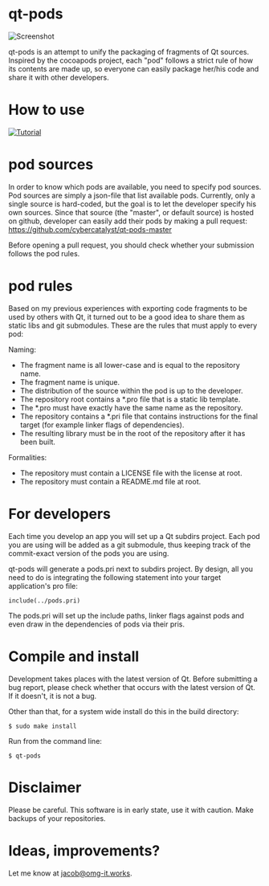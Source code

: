 # qt-pods

![Screenshot](https://github.com/cybercatalyst/qt-pods/blob/master/screenshot.png "Screenshot")

qt-pods is an attempt to unify the packaging of fragments of Qt sources.
Inspired by the cocoapods project, each "pod" follows a strict rule of how
its contents are made up, so everyone can easily package her/his code and share
it with other developers.

# How to use

[![Tutorial](http://img.youtube.com/vi/P-gA5g9ZP9I/0.jpg)](http://www.youtube.com/watch?v=P-gA5g9ZP9I)

# pod sources
In order to know which pods are available, you need to specify pod sources.
Pod sources are simply a json-file that list available pods. Currently, only a
single source is hard-coded, but the goal is to let the developer specify his
own sources. Since that source (the "master", or default source) is hosted on
github, developer can easily add their pods by making a pull request:
https://github.com/cybercatalyst/qt-pods-master

Before opening a pull request, you should check whether your submission follows
the pod rules.

# pod rules
Based on my previous experiences with exporting code fragments to be used by
others with Qt, it turned out to be a good idea to share them as static libs
and git submodules. These are the rules that must apply to every pod:

Naming:
* The fragment name is all lower-case and is equal to the repository name.
* The fragment name is unique.
* The distribution of the source within the pod is up to the developer.
* The repository root contains a *.pro file that is a static lib template.
* The *.pro must have exactly have the same name as the repository.
* The repository contains a *.pri file that contains instructions for the final target (for example linker flags of dependencies).
* The resulting library must be in the root of the repository after it has been built.

Formalities:
* The repository must contain a LICENSE file with the license at root.
* The repository must contain a README.md file at root.

# For developers
Each time you develop an app you will set up a Qt subdirs project.
Each pod you are using will be added as a git submodule, thus keeping track
of the commit-exact version of the pods you are using.

qt-pods will generate a pods.pri next to subdirs project. By design, all you need
to do is integrating the following statement into your target application's pro file:
```
include(../pods.pri)
```
The pods.pri will set up the include paths, linker flags against pods and even draw in the dependencies of pods via their pris.

# Compile and install
Development takes places with the latest version of Qt. Before submitting a bug report, please check whether that occurs
with the latest version of Qt. If it doesn't, it is not a bug.

Other than that, for a system wide install do this in the build directory:
```
$ sudo make install
```

Run from the command line:
```
$ qt-pods
```

# Disclaimer
Please be careful. This software is in early state, use it with caution. Make backups of your repositories.

# Ideas, improvements?

Let me know at jacob@omg-it.works.

